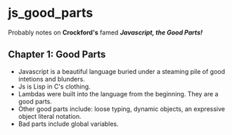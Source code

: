 # js_good_parts
Probably notes on **Crockford's** famed **_Javascript, the Good Parts!_**

## Chapter 1: Good Parts
- Javascript is a beautiful language buried under a steaming pile of good intetions and blunders.
- Js is Lisp in C's clothing.
- Lambdas were built into the language from the beginning. They are a good parts.
- Other good parts include: loose typing, dynamic objects, an expressive object literal notation.
- Bad parts include global variables.



